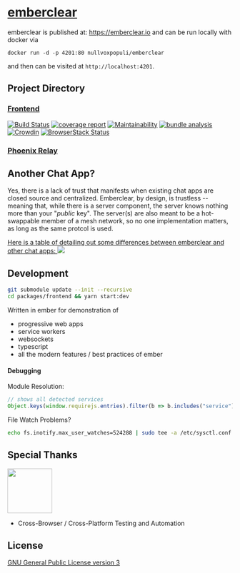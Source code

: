 # [emberclear](https://emberclear.io)

emberclear is published at: https://emberclear.io
and can be run locally with docker via
```
docker run -d -p 4201:80 nullvoxpopuli/emberclear
```
and then can be visited at `http://localhost:4201`.

## Project Directory

### [Frontend](https://github.com/NullVoxPopuli/emberclear/tree/master/packages/frontend)

[![Build Status](https://travis-ci.com/NullVoxPopuli/emberclear.svg?branch=master)](https://travis-ci.com/NullVoxPopuli/emberclear)
[![coverage report](https://gitlab.com/NullVoxPopuli/emberclear/badges/master/coverage.svg)](https://nullvoxpopuli.gitlab.io/emberclear/master/coverage)
[![Maintainability](https://api.codeclimate.com/v1/badges/3f2faa686db3db3a52f8/maintainability)](https://codeclimate.com/github/NullVoxPopuli/emberclear/maintainability)
[![bundle analysis](https://img.shields.io/badge/bundle-analysis-blue.svg)](https://nullvoxpopuli.gitlab.io/emberclear/master/bundle.html)
[![Crowdin](https://d322cqt584bo4o.cloudfront.net/emberclear/localized.svg)](https://crowdin.com/project/emberclear)
[![BrowserStack Status](https://automate.browserstack.com/badge.svg?badge_key=SDYxMWtDbjBhcnZnOTBpdGZMbzl6Mktyb2QyT0FUZTlwazByUWF2ZEFUUT0tLVZKaFBZR0kzdTlmZEUxM202QnA3aVE9PQ==--58be570679305f818be70e6aef2c24f1d4dc1698)](https://automate.browserstack.com/public-build/SDYxMWtDbjBhcnZnOTBpdGZMbzl6Mktyb2QyT0FUZTlwazByUWF2ZEFUUT0tLVZKaFBZR0kzdTlmZEUxM202QnA3aVE9PQ==--58be570679305f818be70e6aef2c24f1d4dc1698)

### [Phoenix Relay](https://github.com/NullVoxPopuli/mesh-relay-phoenix)


## Another Chat App?

Yes, there is a lack of trust that manifests when existing chat apps are closed source and centralized. Emberclear, by design, is trustless -- meaning that, while there is a server component, the server knows nothing more than your "_public_ key".  The server(s) are also meant to be a hot-swappable member of a mesh network, so no one implementation matters, as long as the same protcol is used.

<a href='https://docs.google.com/spreadsheets/d/116MpTXfga_f8N0tLSY_Glt_fd4GIag9T5-P_mag7RlQ/edit#gid=0'  target='_blank'>
  Here is a table of detailing out some differences between emberclear and other chat apps:
  <img src='https://gitlab.com/NullVoxPopuli/emberclear/raw/master/images/comparison.png'>
</a>

## Development

```bash
git submodule update --init --recursive
cd packages/frontend && yarn start:dev
```

Written in ember for demonstration of
 - progressive web apps
 - service workers
 - websockets
 - typescript
 - all the modern features / best practices of ember


#### Debugging

Module Resolution:
```js
// shows all detected services
Object.keys(window.requirejs.entries).filter(b => b.includes("service"))
```

File Watch Problems?
```bash
echo fs.inotify.max_user_watches=524288 | sudo tee -a /etc/sysctl.conf && sudo sysctl -p
```

## Special Thanks

<a href='http://browserstack.com' target='_blank'><img src='https://p14.zdusercontent.com/attachment/1015988/tPHKnEGj5UmlAZin6VBzV2PXP?token=eyJhbGciOiJkaXIiLCJlbmMiOiJBMTI4Q0JDLUhTMjU2In0.._iQRaP0Z2EIo_bydcVxYgw.a45ScjGVDLEUj-eKschCJj2H2GnIwrb3H7fcFAHZsJIhdlVh2SLlVb3_DQcig6s1S4osAt-jNocejQdDlB-jq4DotpLlG2xXvIOO-MssjlDu5QQbCU5XwPyT2hk_0fHTVyCznoiup70QSnwfUm-xcl0bbxZI8ljgy1wQtzoqTd2CRovrOwfzQNXFg_MQ6TWkx5tkQDzhV0GbxIffZwN6s-4f5AHRNRP-3rbxtuEy6Lkz3WdQXbdynMcL2ElOS4h_zt7hEj0XRs1xNIQQhTsnjay4ZQvYSVfH13_aY3jVgVI.n_nXLbZaW3gj-FJcQxKD4A' width=100></a>
 - Cross-Browser / Cross-Platform Testing and Automation



## License

[GNU General Public License version 3](https://tldrlegal.com/license/gnu-general-public-license-v3-(gpl-3)#summary)
